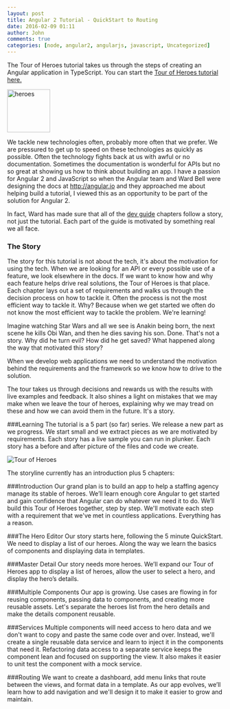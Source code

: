 ```yaml
---
layout: post
title: Angular 2 Tutorial - QuickStart to Routing
date: 2016-02-09 01:11
author: John
comments: true
categories: [node, angular2, angularjs, javascript, Uncategorized]
---
```

The Tour of Heroes tutorial takes us through the steps of creating an Angular application in TypeScript. You can start the [Tour of Heroes tutorial here.](http://jpapa.me/a2tutorial)
<style>img[alt=heroes] { height=100px; width:100px}</style>
![heroes](https://s3-us-west-2.amazonaws.com/johnpapa-blog-images/heroes.png )

We tackle new technologies often, probably more often that we prefer. We are pressured to get up to speed on these technologies as quickly as possible. Often the technology fights back at us with awful or no documentation. Sometimes the documentation is wonderful for APIs but no so great at showing us how to think about building an app. I have a passion for Angular 2 and JavaScript so when the Angular team and Ward Bell were designing the docs at http://angular.io and they approached me about helping build a tutorial, I viewed this as an opportunity to be part of the solution for Angular 2.

In fact, Ward has made sure that all of the [dev guide](https://angular.io/docs/ts/latest/guide/) chapters follow a story, not just the tutorial. Each part of the guide is motivated by something real we all face.

### The Story
The story for this tutorial is not about the tech, it's about the motivation for using the tech. When we are looking for an API or every possible use of a feature, we look elsewhere in the docs. If we want to know how and why each feature helps drive real solutions, the Tour of Heroes is that place. Each chapter lays out a set of requirements and walks us through the decision process on how to tackle it. Often the process is not the most efficient way to tackle it. Why? Because when we get started we often do not know the most efficient way to tackle the problem. We're learning!

Imagine watching Star Wars and all we see is Anakin being born, the next scene he kills Obi Wan, and then he dies saving his son. Done. That's not a story. Why did he turn evil? How did he get saved? What happened along the way that motivated this story?

When we develop web applications we need to understand the motivation behind the requirements and the framework so we know how to drive to the solution.

The tour takes us through decisions and rewards us with the results with live examples and feedback. It also shines a light on mistakes that we may make when we leave the tour of heroes, explaining why we may tread on these and how we can avoid them in the future. It's a story.

###Learning
The tutorial is a 5 part (so far) series. We release a new part as we progress. We start small and we extract pieces as we are motivated by requirements. Each story has a live sample you can run in plunker. Each story has a before and after picture of the files and code we create.

![Tour of Heroes](https://angular.io/resources/images/devguide/toh/nav-diagram.png)

The storyline currently has an introduction plus 5 chapters:

###Introduction
Our grand plan is to build an app to help a staffing agency manage its stable of heroes. We’ll learn enough core Angular to get started and gain confidence that Angular can do whatever we need it to do. We’ll build this Tour of Heroes together, step by step. We'll motivate each step with a requirement that we've met in countless applications. Everything has a reason.

###The Hero Editor
Our story starts here, following the 5 minute QuickStart. We need to display a list of our heroes. Along the way we learn the basics of components and displaying data in templates.

###Master Detail
Our story needs more heroes. We’ll expand our Tour of Heroes app to display a list of heroes, allow the user to select a hero, and display the hero’s details.

###Multiple Components
Our app is growing. Use cases are flowing in for reusing components, passing data to components, and creating more reusable assets. Let's separate the heroes list from the hero details and make the details component reusable.

###Services
Multiple components will need access to hero data and we don't want to copy and paste the same code over and over. Instead, we'll create a single reusable data service and learn to inject it in the components that need it. Refactoring data access to a separate service keeps the component lean and focused on supporting the view. It also makes it easier to unit test the component with a mock service.

###Routing
We want to create a dashboard, add menu links that route between the views, and format data in a template. As our app evolves, we’ll learn how to add navigation and we'll design it to make it easier to grow and maintain.
